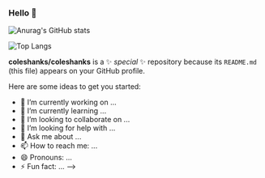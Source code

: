 ### Hello 🚀

![Anurag's GitHub stats](https://github-readme-stats.vercel.app/api?username=coleshanks&show_icons=true&theme=transparent)

![Top Langs](https://github-readme-stats.vercel.app/api/top-langs/?username=coleshanks&layout=compact&hide=vhdl)

**coleshanks/coleshanks** is a ✨ _special_ ✨ repository because its `README.md` (this file) appears on your GitHub profile.

Here are some ideas to get you started:

- 🔭 I’m currently working on ...
- 🌱 I’m currently learning ...
- 👯 I’m looking to collaborate on ...
- 🤔 I’m looking for help with ...
- 💬 Ask me about ...
- 📫 How to reach me: ...
- 😄 Pronouns: ...
- ⚡ Fun fact: ...
-->
